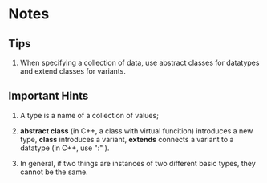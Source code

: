 # Notes

## Tips

1. When specifying a collection of data, use abstract classes for datatypes and extend classes for variants.

## Important Hints

1. A type is a name of a collection of values;
2. **abstract class** (in C++, a class with virtual funcition) introduces a new type,
   **class** introduces a variant,
   **extends** connects a variant to a datatype (in C++, use ":" ).

3. In general, if two things are instances of two different basic types, they cannot be the same.